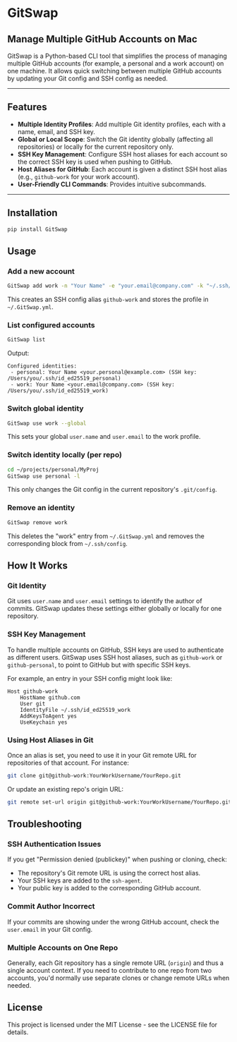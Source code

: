 # GitSwap

## Manage Multiple GitHub Accounts on Mac

GitSwap is a Python-based CLI tool that simplifies the process of managing multiple GitHub accounts (for example, a personal and a work account) on one machine. It allows quick switching between multiple GitHub accounts by updating your Git config and SSH config as needed.

---

## Features

- **Multiple Identity Profiles**: Add multiple Git identity profiles, each with a name, email, and SSH key.
- **Global or Local Scope**: Switch the Git identity globally (affecting all repositories) or locally for the current repository only.
- **SSH Key Management**: Configure SSH host aliases for each account so the correct SSH key is used when pushing to GitHub.
- **Host Aliases for GitHub**: Each account is given a distinct SSH host alias (e.g., `github-work` for your work account).
- **User-Friendly CLI Commands**: Provides intuitive subcommands.

---

## Installation

```bash
pip install GitSwap
```

## Usage

### Add a new account

```bash
GitSwap add work -n "Your Name" -e "your.email@company.com" -k "~/.ssh/id_ed25519_work"
```

This creates an SSH config alias `github-work` and stores the profile in `~/.GitSwap.yml`.

### List configured accounts

```bash
GitSwap list
```

Output:

```text
Configured identities:
 - personal: Your Name <your.personal@example.com> (SSH key: /Users/you/.ssh/id_ed25519_personal)
 - work: Your Name <your.email@company.com> (SSH key: /Users/you/.ssh/id_ed25519_work)
```

### Switch global identity

```bash
GitSwap use work --global
```

This sets your global `user.name` and `user.email` to the work profile.

### Switch identity locally (per repo)

```bash
cd ~/projects/personal/MyProj
GitSwap use personal -l
```

This only changes the Git config in the current repository's `.git/config`.

### Remove an identity

```bash
GitSwap remove work
```

This deletes the "work" entry from `~/.GitSwap.yml` and removes the corresponding block from `~/.ssh/config`.

## How It Works

### Git Identity

Git uses `user.name` and `user.email` settings to identify the author of commits. GitSwap updates these settings either globally or locally for one repository.

### SSH Key Management

To handle multiple accounts on GitHub, SSH keys are used to authenticate as different users. GitSwap uses SSH host aliases, such as `github-work` or `github-personal`, to point to GitHub but with specific SSH keys.

For example, an entry in your SSH config might look like:

```text
Host github-work
    HostName github.com
    User git
    IdentityFile ~/.ssh/id_ed25519_work
    AddKeysToAgent yes
    UseKeychain yes
```

### Using Host Aliases in Git

Once an alias is set, you need to use it in your Git remote URL for repositories of that account. For instance:

```bash
git clone git@github-work:YourWorkUsername/YourRepo.git
```

Or update an existing repo's origin URL:

```bash
git remote set-url origin git@github-work:YourWorkUsername/YourRepo.git
```

## Troubleshooting

### SSH Authentication Issues

If you get "Permission denied (publickey)" when pushing or cloning, check:

- The repository's Git remote URL is using the correct host alias.
- Your SSH keys are added to the `ssh-agent`.
- Your public key is added to the corresponding GitHub account.

### Commit Author Incorrect

If your commits are showing under the wrong GitHub account, check the `user.email` in your Git config.

### Multiple Accounts on One Repo

Generally, each Git repository has a single remote URL (`origin`) and thus a single account context. If you need to contribute to one repo from two accounts, you'd normally use separate clones or change remote URLs when needed.

## License

This project is licensed under the MIT License - see the LICENSE file for details.